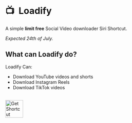 # 📺 &nbsp;Loadify
A simple **limit free** Social Video downloader Siri Shortcut.

*Expected 24th of July.*



## What can Loadify do?
Loadify Can:
- Download YouTube videos and shorts 
- Download Instagram Reels
- Download TikTok videos

<br>
<a href="https://www.icloud.com/shortcuts/c2f8768aeb724c5691de21dc50510634">
  <img src="https://github.com/c0norr/Loadify/assets/39117916/b3e4d550-3514-4739-99ca-1a4819abfce6" height="55px" alt="Get Shortcut">
</a>
